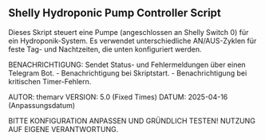 Shelly Hydroponic Pump Controller Script
------------------------------------------------------------------------------------------
Dieses Skript steuert eine Pumpe (angeschlossen an Shelly Switch 0) für ein Hydroponik-System.
Es verwendet unterschiedliche AN/AUS-Zyklen für feste Tag- und Nachtzeiten, die unten konfiguriert werden.

BENACHRICHTIGUNG: Sendet Status- und Fehlermeldungen über einen Telegram Bot.
                 - Benachrichtigung bei Skriptstart.
                 - Benachrichtigung bei kritischen Timer-Fehlern.

AUTOR: themarv
VERSION: 5.0 (Fixed Times)
DATUM: 2025-04-16 (Anpassungsdatum)

BITTE KONFIGURATION ANPASSEN UND GRÜNDLICH TESTEN! NUTZUNG AUF EIGENE VERANTWORTUNG.
